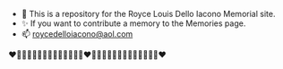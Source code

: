 - 💞️ This is a repository for the Royce Louis Dello Iacono Memorial site.
- ✨ If you want to contribute a memory to the Memories page.
- 📫 roycedelloiacono@aol.com

❤️🩷🧡💛💚💙🩵💜🩵💙💚💛🧡🩷❤️🩷🧡💛💚💙🩵💜🩵💙💚💛🧡🩷❤️
